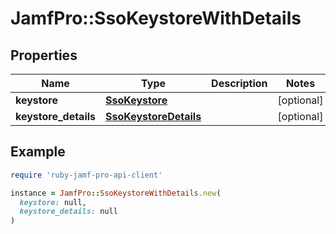 # JamfPro::SsoKeystoreWithDetails

## Properties

| Name | Type | Description | Notes |
| ---- | ---- | ----------- | ----- |
| **keystore** | [**SsoKeystore**](SsoKeystore.md) |  | [optional] |
| **keystore_details** | [**SsoKeystoreDetails**](SsoKeystoreDetails.md) |  | [optional] |

## Example

```ruby
require 'ruby-jamf-pro-api-client'

instance = JamfPro::SsoKeystoreWithDetails.new(
  keystore: null,
  keystore_details: null
)
```


